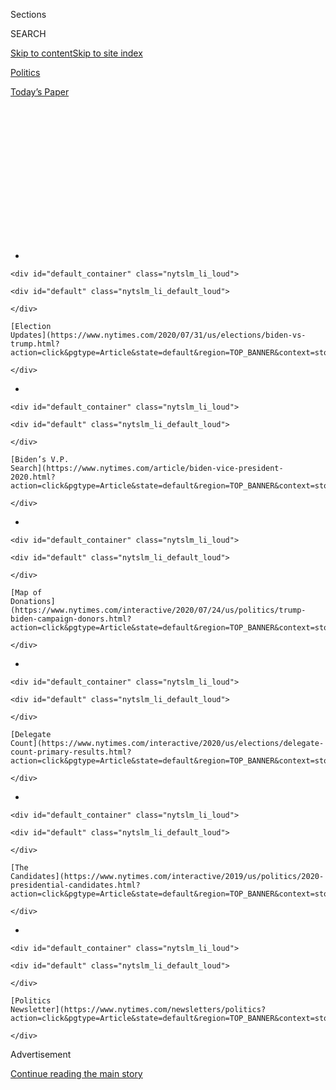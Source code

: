 <div id="app">

<div>

<div>

<div>

<div class="NYTAppHideMasthead css-1q2w90k e1suatyy0">

<div class="section css-ui9rw0 e1suatyy2">

<div class="css-eph4ug er09x8g0">

<div class="css-6n7j50">

</div>

<span class="css-1dv1kvn">Sections</span>

<div class="css-10488qs">

<span class="css-1dv1kvn">SEARCH</span>

</div>

[Skip to content](#site-content)[Skip to site
index](#site-index)

</div>

<div id="masthead-section-label" class="css-1wr3we4 eaxe0e00">

[Politics](https://www.nytimes.com/section/politics)

</div>

<div class="css-10698na e1huz5gh0">

</div>

</div>

<div id="masthead-bar-one" class="section hasLinks css-15hmgas e1csuq9d3">

<div class="css-uqyvli e1csuq9d0">

</div>

<div class="css-1uqjmks e1csuq9d1">

</div>

<div class="css-9e9ivx">

[](https://myaccount.nytimes.com/auth/login?response_type=cookie&client_id=vi)

</div>

<div class="css-1bvtpon e1csuq9d2">

[Today’s
Paper](https://www.nytimes.com/section/todayspaper)

</div>

</div>

</div>

</div>

<div data-aria-hidden="false">

<div id="site-content" data-role="main">

<div>

<div class="css-1aor85t" style="opacity:0.000000001;z-index:-1;visibility:hidden">

<div class="css-1hqnpie">

<div class="css-epjblv">

<span class="css-17xtcya">[Politics](/section/politics)</span><span class="css-x15j1o">|</span><span class="css-fwqvlz">Recording
Shows That the Swamp Has Not Been
Drained</span>

</div>

<div class="css-k008qs">

<div class="css-1iwv8en">

<span class="css-18z7m18"></span>

<div>

</div>

</div>

<span class="css-1n6z4y">https://nyti.ms/38IdtEy</span>

<div class="css-1705lsu">

<div class="css-4xjgmj">

<div class="css-4skfbu" data-role="toolbar" data-aria-label="Social Media Share buttons, Save button, and Comments Panel with current comment count" data-testid="share-tools">

  - 
  - 
  - 
  - 
    
    <div class="css-6n7j50">
    
    </div>

  - 

</div>

</div>

</div>

</div>

</div>

</div>

<div id="NYT_TOP_BANNER_REGION" class="css-13pd83m">

<div>

<div id="styln-elections-notifications-menu" class="section interactive-content interactive-size-medium css-1edisqu">

<div class="css-17ih8de interactive-body">

<div class="nytslm_innerContainer" data-aria-live="polite">

<div class="nytslm_title">

</div>

  - 
    
    <div id="default_container" class="nytslm_li_loud">
    
    <div id="default" class="nytslm_li_default_loud">
    
    </div>
    
    [Election
    Updates](https://www.nytimes.com/2020/07/31/us/elections/biden-vs-trump.html?action=click&pgtype=Article&state=default&region=TOP_BANNER&context=storylines_menu)
    
    </div>

  - 
    
    <div id="default_container" class="nytslm_li_loud">
    
    <div id="default" class="nytslm_li_default_loud">
    
    </div>
    
    [Biden’s V.P.
    Search](https://www.nytimes.com/article/biden-vice-president-2020.html?action=click&pgtype=Article&state=default&region=TOP_BANNER&context=storylines_menu)
    
    </div>

  - 
    
    <div id="default_container" class="nytslm_li_loud">
    
    <div id="default" class="nytslm_li_default_loud">
    
    </div>
    
    [Map of
    Donations](https://www.nytimes.com/interactive/2020/07/24/us/politics/trump-biden-campaign-donors.html?action=click&pgtype=Article&state=default&region=TOP_BANNER&context=storylines_menu)
    
    </div>

  - 
    
    <div id="default_container" class="nytslm_li_loud">
    
    <div id="default" class="nytslm_li_default_loud">
    
    </div>
    
    [Delegate
    Count](https://www.nytimes.com/interactive/2020/us/elections/delegate-count-primary-results.html?action=click&pgtype=Article&state=default&region=TOP_BANNER&context=storylines_menu)
    
    </div>

  - 
    
    <div id="default_container" class="nytslm_li_loud">
    
    <div id="default" class="nytslm_li_default_loud">
    
    </div>
    
    [The
    Candidates](https://www.nytimes.com/interactive/2019/us/politics/2020-presidential-candidates.html?action=click&pgtype=Article&state=default&region=TOP_BANNER&context=storylines_menu)
    
    </div>

  - 
    
    <div id="default_container" class="nytslm_li_loud">
    
    <div id="default" class="nytslm_li_default_loud">
    
    </div>
    
    [Politics
    Newsletter](https://www.nytimes.com/newsletters/politics?action=click&pgtype=Article&state=default&region=TOP_BANNER&context=storylines_menu)
    
    </div>

</div>

</div>

</div>

</div>

</div>

<div id="top-wrapper" class="css-1sy8kpn">

<div id="top-slug" class="css-l9onyx">

Advertisement

</div>

[Continue reading the main
story](#after-top)

<div class="ad top-wrapper" style="text-align:center;height:100%;display:block;min-height:250px">

<div id="top" class="place-ad" data-position="top" data-size-key="top">

</div>

</div>

<div id="after-top">

</div>

</div>

<div>

<div id="sponsor-wrapper" class="css-1hyfx7x">

<div id="sponsor-slug" class="css-19vbshk">

Supported by

</div>

[Continue reading the main
story](#after-sponsor)

<div id="sponsor" class="ad sponsor-wrapper" style="text-align:center;height:100%;display:block">

</div>

<div id="after-sponsor">

</div>

</div>

<div class="css-186x18t">

News Analysis

</div>

<div class="css-1vkm6nb ehdk2mb0">

# Recording Shows That the Swamp Has Not Been Drained

</div>

The recording of a dinner President Trump held with big-dollar donors in
2018 demonstrates just how alive and well special-interest access and
influence remains in Washington.

<div class="css-79elbk" data-testid="photoviewer-wrapper">

<div class="css-z3e15g" data-testid="photoviewer-wrapper-hidden">

</div>

<div class="css-1a48zt4 ehw59r15" data-testid="photoviewer-children">

![<span class="css-16f3y1r e13ogyst0" data-aria-hidden="true">President
Trump speaking to a group of mayors at the White House on
Friday.</span><span class="css-cnj6d5 e1z0qqy90" itemprop="copyrightHolder"><span class="css-1ly73wi e1tej78p0">Credit...</span><span><span>Pete
Marovich for The New York
Times</span></span></span>](https://static01.nyt.com/images/2020/01/26/us/politics/26dc-lobby1/26dc-lobby1-articleLarge.jpg?quality=75&auto=webp&disable=upscale)

</div>

</div>

<div class="css-18e8msd">

<div class="css-pdw9fk epjyd6m0">

<div class="css-1txwxcy ey68jwv0" data-aria-hidden="true">

[![Kenneth P.
Vogel](https://static01.nyt.com/images/2018/02/20/multimedia/author-kenneth-p-vogel/author-kenneth-p-vogel-thumbLarge-v3.png
"Kenneth P. Vogel")](https://www.nytimes.com/by/kenneth-p-vogel)[![Eric
Lipton](https://static01.nyt.com/images/2018/12/06/multimedia/author-eric-lipton/author-eric-lipton-thumbLarge.png
"Eric Lipton")](https://www.nytimes.com/by/eric-lipton)

</div>

<div class="css-1baulvz">

By [<span class="css-1baulvz" itemprop="name">Kenneth P.
Vogel</span>](https://www.nytimes.com/by/kenneth-p-vogel) and
[<span class="css-1baulvz last-byline" itemprop="name">Eric
Lipton</span>](https://www.nytimes.com/by/eric-lipton)

</div>

</div>

  - 
    
    <div class="css-ld3wwf e16638kd2">
    
    Published Jan. 26, 2020Updated July 6,
    2020
    
    </div>

  - 
    
    <div class="css-4xjgmj">
    
    <div class="css-pvvomx" data-role="toolbar" data-aria-label="Social Media Share buttons, Save button, and Comments Panel with current comment count" data-testid="share-tools">
    
      - 
      - 
      - 
      - 
        
        <div class="css-6n7j50">
        
        </div>
    
      - 
    
    </div>
    
    </div>

</div>

</div>

<div class="section meteredContent css-1r7ky0e" name="articleBody" itemprop="articleBody">

<div class="css-1fanzo5 StoryBodyCompanionColumn">

<div class="css-53u6y8">

WASHINGTON — It became such a central slogan of [Donald J.
Trump’s](https://www.nytimes.com/2020/07/06/us/politics/trump-lobbyists-swamp-campaign.html)
2016 campaign that at rallies his supporters would chant the three words
representing his pledge to take on big donors and special interests:
“Drain the swamp.”

But as President Trump ramps up his 2020 re-election bid, it is clear
that he has tolerated if not fostered a
[swamp](https://www.nytimes.com/2020/07/06/us/politics/trump-lobbyists-swamp-campaign.html)
of his own in Washington, granting up-close access to deep-pocketed
supporters and interest groups willing to write six- and seven-figure
checks to his political operation. Some have used the opportunity to
plead their cases directly to him.

The latest evidence came over the weekend, with the [release of a secret
recording](https://www.nytimes.com/2020/01/25/us/politics/trump-ukraine-donors.html)
of an April 2018 dinner for major donors and prospective donors to a
super PAC supporting Mr. Trump.

While news of the recording primarily focused on Mr. Trump’s [call for
the removal of Marie L.
Yovanovitch](https://www.nytimes.com/2020/01/24/us/politics/trump-recording-yovanovitch.html)
as ambassador to Ukraine after a donor claimed she had disparaged the
president, the recording revealed that Mr. Trump engaged in policy
discussions with many other donors pushing their own agendas.

</div>

</div>

<div class="css-1fanzo5 StoryBodyCompanionColumn">

<div class="css-53u6y8">

There was the New York real estate developer whose company’s project in
South Korea was proposed to Mr. Trump as a possible site for his summit
with Kim Jong-un, the leader of North Korea.

There was the Canadian steel magnate who pushed the president to further
limit steel imports to the United States, and whose companies donated
$1.75 million to the super PAC.

Other attendees discussed government policies that could benefit their
businesses, including building a highway for self-driving trucks and
regulations that would help make trucks powered by gas compressors to be
more competitive with electric-powered vehicles.

The recording is a glimpse into a broader pattern in which the
administration appointed industry lobbyists to key policymaking jobs,
heeded the deregulatory wishes of big corporations and granted regular
access to donors and influential political supporters. Some of the
policies sought by the donors at the 2018 dinner have been subsequently
introduced in Congress; it is unclear in those cases whether the
president or the White House intervened.

</div>

</div>

![<span class="css-16f3y1r e13ogyst0">At a 2018 dinner with donors,
President Trump discussed a variety of topics, including golf, trade and
politics.</span><span class="css-cch8ym"><span class="css-1dv1kvn">Credit</span><span class="css-cnj6d5 e1z0qqy90" itemprop="copyrightHolder"><span class="css-1ly73wi e1tej78p0">Credit...</span><span>Igor
Fruman/Joseph A.
Bondy</span></span></span>](https://static01.nyt.com/images/2020/01/28/us/politics/trump-dinner/trump-dinner-videoSixteenByNineJumbo1600.jpg)

<div class="css-1fanzo5 StoryBodyCompanionColumn">

<div class="css-53u6y8">

In other cases, Mr. Trump has directly championed the businesses of some
of his biggest donors, as he did in the weeks after his inauguration
when he [reportedly
discussed](https://features.propublica.org/trump-inc-podcast/sheldon-adelson-casino-magnate-trump-macau-and-japan/)
with Prime Minister Shinzo Abe of Japan an effort by the casino magnate
Sheldon Adelson to build a casino there.

</div>

</div>

<div class="css-1fanzo5 StoryBodyCompanionColumn">

<div class="css-53u6y8">

Mr. Trump’s assiduous courtship of major donors closely mirrors behavior
for which he chastised his opponents in 2016, when he cast himself as a
billionaire whose ability to finance his own campaign would ensure that
he was not beholden to financial
backers.

<div id="NYT_MAIN_CONTENT_1_REGION" class="css-9tf9ac">

<div>

<div id="styln-nfldraft-updates-block" class="section interactive-content interactive-size-medium css-1ftcdic">

<div class="css-17ih8de interactive-body">

<div id="styln-briefing-block" data-asset-id="">

<div class="briefing-block-header-section">

# [Latest Updates: 2020 Election](https://www.nytimes.com/2020/07/31/us/elections/biden-vs-trump.html?action=click&pgtype=Article&state=default&region=MAIN_CONTENT_1&context=storylines_live_updates)

<div class="briefing-block-ts">

Updated 2020-08-01T01:26:45.732Z

</div>

</div>

  - [Kamala Harris, a top vice-presidential contender, confronts double
    standards.](https://www.nytimes.com/2020/07/31/us/elections/biden-vs-trump.html?action=click&pgtype=Article&state=default&region=MAIN_CONTENT_1&context=storylines_live_updates#link-29fdff45)
  - [Karen Bass and Susan Rice are rising on Biden’s vice-presidential
    shortlist.](https://www.nytimes.com/2020/07/31/us/elections/biden-vs-trump.html?action=click&pgtype=Article&state=default&region=MAIN_CONTENT_1&context=storylines_live_updates#link-13ec3d9c)
  - [Trump says Russian bounties to kill U.S. troops ‘never took
    place.’](https://www.nytimes.com/2020/07/31/us/elections/biden-vs-trump.html?action=click&pgtype=Article&state=default&region=MAIN_CONTENT_1&context=storylines_live_updates#link-49e9a016)

<div class="briefing-block-footer">

<div class="briefing-block-footer-meta">

[See more
updates](https://www.nytimes.com/2020/07/31/us/elections/biden-vs-trump.html?action=click&pgtype=Article&state=default&region=MAIN_CONTENT_1&context=storylines_live_updates)

</div>

</div>

</div>

</div>

</div>

</div>

</div>

In the months after starting his presidential campaign, Mr. Trump
branded his Republican rivals, as well as his eventual Democratic
challenger, Hillary Clinton, as
“[puppets](https://twitter.com/realDonaldTrump/status/627841345789558788)”
of major donors who funded their campaigns and supportive super PACs.

In one characteristic broadside at his rivals in late 2015, he assailed
Jeb Bush, the former Florida governor, and Senator Marco Rubio, also of
Florida, both of whom were seeking the Republican nomination at the
time, for their embrace of super PACs funded by major donors.

“And you look at Hillary — let’s go to the other side — they have super
PACs, where they control the candidate just like you control a puppet,”
[Mr. Trump
said](https://www.politico.com/story/2015/11/donald-trump-sheldon-adelson-paul-singer-koch-brothers-215540).
“We don’t want anybody to form super PACs for me. We sent legal notices:
‘Please give all the money back.’ We don’t want it.”

It was not long before Mr. Trump reversed himself.

His campaign began aggressively courting donations to supplement the
personal money he was spending on his 2016 bid, and his team eventually
blessed the formation of a super PAC that solicited large checks from
major donors to [air ads attacking Mrs.
Clinton](https://www.nytimes.com/2016/06/08/us/politics/super-pac-supporting-donald-trump-makes-first-ad-buy-for-general-election.html).

Once elected, Mr. Trump’s team signaled that he did not intend to spend
his own money on his re-election. His allies formed a pair of political
groups using variations of the name America First that could accept
unlimited donations. He began appearing at events for donors, the most
generous of whom were [invited to the White
House](https://www.politico.com/story/2017/06/14/trump-donors-comey-testimony-239570)
for briefings with top administration officials.

</div>

</div>

<div class="css-1fanzo5 StoryBodyCompanionColumn">

<div class="css-53u6y8">

He has attended many donor gatherings and fund-raisers that have been
held at the Trump International Hotel in Washington, including the
dinner that was the subject of the recording released over the weekend.
Held in a private suite on April 30, 2018, it was for donors and
prospective donors to America First Action, a super PAC that has raised
nearly $50 million to support Mr. Trump and allied candidates.

The recording, which includes video at times, shows Mr. Trump entering
the suite and posing for some photographs before joining donors in a
dining room with 16 plush chairs around an ornately set table accented
with floral arrangements.

Mr. Trump updated the donors on some of the most pressing issues facing
his administration, including its ongoing negotiations with China over
trade and North Korea over nuclear weapons. He seemed to encourage the
donors to share their concerns.

</div>

</div>

<div class="css-79elbk" data-testid="photoviewer-wrapper">

<div class="css-z3e15g" data-testid="photoviewer-wrapper-hidden">

</div>

<div class="css-1a48zt4 ehw59r15" data-testid="photoviewer-children">

![<span class="css-16f3y1r e13ogyst0" data-aria-hidden="true">Stanley C.
Gale, right, a major donor to Republican campaigns and committees who
attended the Trump dinner in 2018, spoke with Hyunjin Koo, left, after
an event in Washington in 2013 promoting South Korea as a business
destination.</span><span class="css-cnj6d5 e1z0qqy90" itemprop="copyrightHolder"><span class="css-1ly73wi e1tej78p0">Credit...</span><span>T.J.
Kirkpatrick for The New York
Times</span></span>](https://static01.nyt.com/images/2020/01/26/us/politics/26dc-lobby3/26dc-lobby3-articleLarge.jpg?quality=75&auto=webp&disable=upscale)

</div>

</div>

<div class="css-1fanzo5 StoryBodyCompanionColumn">

<div class="css-53u6y8">

Mr. Trump mentioned to the donors that his administration had selected a
date and a location for his first meeting with Mr. Kim, which [would be
held in
Singapore](https://www.nytimes.com/2018/06/12/world/asia/north-korea-summit.html)
in the weeks after the dinner. One of the dinner attendees suggested a
different site for the summit: a so-called smart development outside
Seoul, South Korea, called
[Songdo](https://www.wsj.com/articles/developer-feuds-with-korean-partner-over-busted-smart-city-11560261729),
featuring a convention center, apartments and a golf course designed by
the golfer Jack Nicklaus.

A leading stakeholder in the development was a company run by Stanley C.
Gale, a donor to Republican campaigns and committees who attended the
dinner, according to people familiar with the event. It was also
attended by the golfer’s grandson and namesake, Jack Nicklaus III, who
works for Mr. Gale’s company, according to a LinkedIn profile. Mr. Gale
did not respond to a request for comment.

During the discussion, Mr. Trump told the guests, “You know that Kim
Jong-un is a great golfer.” His remark prompted laughter and led another
guest to suggest that Mr. Kim’s scores were recorded as all holes-in-one
in his authoritarian country.

</div>

</div>

<div class="css-1fanzo5 StoryBodyCompanionColumn">

<div class="css-53u6y8">

Another guest was [Barry
Zekelman](https://www.nytimes.com/2019/05/20/us/politics/hes-one-of-the-biggest-backers-of-trumps-push-to-protect-american-steel-and-hes-canadian.html),
a Canadian citizen who owned a United States-based steel-tube
manufacturing company that [donated $1.75 million to America First
Action](https://www.nytimes.com/2019/05/20/us/politics/hes-one-of-the-biggest-backers-of-trumps-push-to-protect-american-steel-and-hes-canadian.html),
avoiding running afoul of a ban on foreign donations in American
politics. He used the dinner to push the president on two challenges
facing his company: cheap steel tube imports from Asia and new federal
rules that made it harder to find truck drivers.

He urged Mr. Trump to go further in his effort to limit steel imports to
the United States and questioned the rules intended to prevent fatal
truck accidents by using electronic monitoring systems to limit the
hours drivers could be on the road.

“Say someone is half an hour from home on their long-haul truck — they
literally have to pull over on the side of the road and stop,” Mr.
Zekelman said. “They can’t go home.”

Mr. Trump did not seem to be aware of the new federal rules that
required those monitoring systems.

“They have a method that you shut down a truck?” Mr. Trump said, after
Mr. Zekelman questioned the effect the new rules had on his ability to
move the steel pipe he manufactured.
“Wow.”

</div>

</div>

<div class="css-79elbk" data-testid="photoviewer-wrapper">

<div class="css-z3e15g" data-testid="photoviewer-wrapper-hidden">

</div>

<div class="css-1a48zt4 ehw59r15" data-testid="photoviewer-children">

<div class="css-1xdhyk6 erfvjey0">

<span class="css-1ly73wi e1tej78p0">Image</span>

<div class="css-zjzyr8">

<div data-testid="lazyimage-container" style="height:257.77777777777777px">

</div>

</div>

</div>

<span class="css-16f3y1r e13ogyst0" data-aria-hidden="true">Barry
Zekelman, left, spoke to an employee at the Atlas Tube steel plant in
Harrow, Ontario, in
April.</span><span class="css-cnj6d5 e1z0qqy90" itemprop="copyrightHolder"><span class="css-1ly73wi e1tej78p0">Credit...</span><span>Mark
Felix for The New York Times</span></span>

</div>

</div>

<div class="css-1fanzo5 StoryBodyCompanionColumn">

<div class="css-53u6y8">

Since that dinner, [legislation has been
introduced](https://www.congress.gov/bill/116th-congress/house-bill/1697?q=%7B%22search%22%3A%5B%22S.+1463%22%5D%7D&s=1&r=51)
in the House with the cosponsorship of 12 Republicans, including the
brother of Vice President Mike Pence, to allow smaller trucking
companies to get exemptions from the rule.

Legislation has also been introduced to help natural gas vehicles
compete with electric ones. It was [applauded by an Ohio
company](https://www.prnewswire.com/news-releases/vng-applauds-legislation-ushering-in-new-era-for-light-duty-natural-gas-vehicles-300683483.html)
that makes gas compressors, Ariel Corporation. One of its executives,
Thomas Rastin, was on the invitation list for the April dinner. He and a
woman resembling his wife, Karen Buchwald Wright, who owns Ariel
Corporation, are briefly visible in the video of the event. Together,
the couple have donated a combined $875,000 to America First Action. He
did not respond to questions about whether he was the voice on the
recording urging the president to take steps to help the industry.

</div>

</div>

<div class="css-1fanzo5 StoryBodyCompanionColumn">

<div class="css-53u6y8">

Another invitee was Wayne Hoovestol, who owns trucking companies in the
Midwest, including one that works with the United States Postal Service.
On the recording, a male voice says he runs a company that does business
with the Postal Service and urges Mr. Trump to consider supporting the
construction of a 500-mile section of highway to be used exclusively by
self-driving trucks.

Paying truck drivers, the voice said, was one of his company’s biggest
costs.

“All the technology is there, right now,” he said. “It is absolutely
safe.”

A limited liability company that shared an address and personnel with
one of Mr. Hoovestol’s companies donated $250,000 to America First
Action on the day of the dinner.

Mr. Hoovestol did not respond to a request for comment.

The recording was made by a dinner attendee, Igor Fruman, and was
released by the lawyer for another, Lev Parnas, an associate of Mr.
Fruman.

The two, both Soviet-born American businessmen, would go on to play
central roles in the pressure campaign against Ukraine that led to Mr.
Trump’s impeachment.

During the dinner, Mr. Parnas and Mr. Fruman discussed with Mr. Trump a
natural gas venture they were pursuing in Ukraine. Mr. Parnas also asked
the president to consider changing banking regulations to aid another
business venture they would soon pursue: a [plan to win marijuana retail
licenses](https://www.nytimes.com/2019/10/23/us/kukushkin-giuliani-russia-cannabis-marijuana.html)
in Nevada and elsewhere.

The month after the dinner, they [donated $325,000 to America First
Action](http://docquery.fec.gov/cgi-bin/fecimg/?201807159115673127)
through Global Energy Producers, a company they had recently formed to
pursue energy deals.

</div>

</div>

<div class="css-1fanzo5 StoryBodyCompanionColumn">

<div class="css-53u6y8">

The men have since been indicted on campaign finance charges related to
their business ventures and have pleaded not guilty.

Ben Protess contributed reporting from New
York.

</div>

</div>

<div>

</div>

</div>

<div>

</div>

<div>

</div>

<div id="NYT_BELOW_MAIN_CONTENT_REGION">

<div>

<div id="STLYN_guide_v1_STYLN_guide_a" class="section css-l08pwh interactive-content interactive-size-medium">

<div class="css-17ih8de interactive-body">

<div class="g-story g-freebird g-max-limit" data-preview-slug="styln-scroll-guide">

</div>

<div id="g-electionguide-id" class="g-electionguide">

<div class="g-electionguide-container">

<div class="g-electionguide-wrapper">

<div class="g-electionguide-logo">

</div>

# Our 2020 Election Guide

Updated July 31, 2020

  - 
    
    -----
    
    ## The Latest
    
      - President Trump’s assault on the Postal Service is intersecting
        with his attacks on mail-in voting. [Voting rights groups say it
        is a recipe for
        disaster.](https://www.nytimes.com/2020/07/31/us/politics/trump-usps-mail-delays.html?action=click&pgtype=Article&state=default&region=BELOW_MAIN_CONTENT&context=storylines_guide)

  - 
    
    -----
    
    ## Biden’s V.P. Search
    
      - [Here are 13
        women](https://www.nytimes.com/article/biden-vice-president-2020.html?action=click&pgtype=Article&state=default&region=BELOW_MAIN_CONTENT&context=storylines_guide)
        who have been under consideration to be Joe Biden’s running
        mate, and why each might be chosen — and might not be.

  - 
    
    -----
    
    ## Keep Up With Our Coverage
    
      - Get an
        [email](https://www.nytimes.com/newsletters/politics?action=click&pgtype=Article&state=default&region=BELOW_MAIN_CONTENT&context=storylines_guide)
        recapping the day’s news
    
    <!-- end list -->
    
      - Download our mobile app on
        [iOS](https://apps.apple.com/us/app/nytimes/id284862083?ls=1&mat_click_id=5c79ae7455014fd1bd66b5610c05b8f2-20191112-16948&referrer=mat_click_id%3D5c79ae7455014fd1bd66b5610c05b8f2-20191112-16948%26link_click_id%3D722930677036718082)
        and
        [Android](http://a.localytics.com/android?id=com.nytimes.android&referrer=utm_source%3Dother_nyt_mobile_web%26utm_medium%3DWeb%2520page%26utm_term%3DGeneral%2520Mobile%2520Page%26utm_campaign%3DNYT%2520Mobile%2520General%2520Page)
        and turn on Breaking News and Politics alerts

</div>

</div>

</div>

</div>

</div>

</div>

</div>

<div>

</div>

<div>

<div id="bottom-wrapper" class="css-1ede5it">

<div id="bottom-slug" class="css-l9onyx">

Advertisement

</div>

[Continue reading the main
story](#after-bottom)

<div id="bottom" class="ad bottom-wrapper" style="text-align:center;height:100%;display:block;min-height:90px">

</div>

<div id="after-bottom">

</div>

</div>

</div>

</div>

</div>

## Site Index

<div>

</div>

## Site Information Navigation

  - [© <span>2020</span> <span>The New York Times
    Company</span>](https://help.nytimes.com/hc/en-us/articles/115014792127-Copyright-notice)

<!-- end list -->

  - [NYTCo](https://www.nytco.com/)
  - [Contact
    Us](https://help.nytimes.com/hc/en-us/articles/115015385887-Contact-Us)
  - [Work with us](https://www.nytco.com/careers/)
  - [Advertise](https://nytmediakit.com/)
  - [T Brand Studio](http://www.tbrandstudio.com/)
  - [Your Ad
    Choices](https://www.nytimes.com/privacy/cookie-policy#how-do-i-manage-trackers)
  - [Privacy](https://www.nytimes.com/privacy)
  - [Terms of
    Service](https://help.nytimes.com/hc/en-us/articles/115014893428-Terms-of-service)
  - [Terms of
    Sale](https://help.nytimes.com/hc/en-us/articles/115014893968-Terms-of-sale)
  - [Site
    Map](https://spiderbites.nytimes.com)
  - [Help](https://help.nytimes.com/hc/en-us)
  - [Subscriptions](https://www.nytimes.com/subscription?campaignId=37WXW)

</div>

</div>

</div>

</div>
